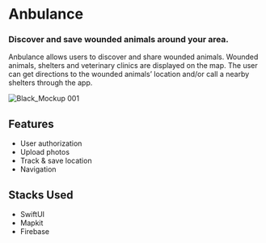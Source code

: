 # Anbulance
### Discover and save wounded animals around your area.

Anbulance allows users to discover and share wounded animals. Wounded animals, shelters and veterinary clinics are displayed on the map. The user can get directions to the wounded animals’ location and/or call a nearby shelters through the app.


![Black_Mockup 001](https://user-images.githubusercontent.com/65967007/137961554-b1430fd9-0083-4c9e-bc35-7b2c016ea036.jpeg)

## Features

- User authorization
- Upload photos
- Track & save location
- Navigation

## Stacks Used

- SwiftUI
- Mapkit
- Firebase
